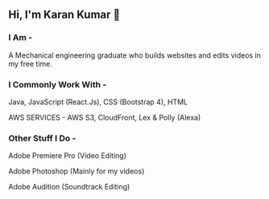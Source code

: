 ## Hi, I'm Karan Kumar 🌃

<!--
**Kashin98/Kashin98** is a ✨ _special_ ✨ repository because its `README.md` (this file) appears on your GitHub profile.-->

### I Am -
A Mechanical engineering graduate who builds websites and edits videos in my free time.


### I Commonly Work With -
Java, JavaScript (React.Js), CSS (Bootstrap 4), HTML

AWS SERVICES - AWS S3, CloudFront, Lex & Polly (Alexa)


### Other Stuff I Do -
Adobe Premiere Pro (Video Editing)

Adobe Photoshop (Mainly for my videos)

Adobe Audition (Soundtrack Editing)
